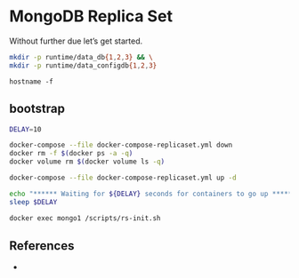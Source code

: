 # MongoDB Replica Set

Without further due let’s get started.

```bash
mkdir -p runtime/data_db{1,2,3} && \
mkdir -p runtime/data_configdb{1,2,3}
```

```
hostname -f
```

## bootstrap

```bash
DELAY=10

docker-compose --file docker-compose-replicaset.yml down
docker rm -f $(docker ps -a -q)
docker volume rm $(docker volume ls -q)

docker-compose --file docker-compose-replicaset.yml up -d

echo "****** Waiting for ${DELAY} seconds for containers to go up ******"
sleep $DELAY

docker exec mongo1 /scripts/rs-init.sh
```

## References

- [](https://blog.devgenius.io/how-to-deploy-a-mongodb-replicaset-using-docker-compose-a538100db471)
